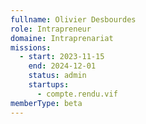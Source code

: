 ```yaml
---
fullname: Olivier Desbourdes
role: Intrapreneur
domaine: Intraprenariat
missions:
  - start: 2023-11-15
    end: 2024-12-01
    status: admin
    startups:
      - compte.rendu.vif
memberType: beta
---
```

